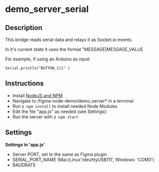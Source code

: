 # demo_server_serial

## Description

This bridge reads serial data and relays it as Socket.io events.

In it's current state it uses the format "MESSAGE|MESSAGE_VALUE

For example, if using an Arduino as input:
```
Serial.println("BUTTON_1|1" )
```

## Instructions

- Install [NodeJS and NPM](https://nodejs.org/en/download/)
- Navigate to /figma-node-demo/demo_server* in a terminal
- Run `$ npm install` to install needed Node Modules
- Edit the file "app.js" as needed (see Settings):
- Run the server with `$ npm start`

## Settings

**Settings in 'app.js'**

- Server PORT, set to the same as Figma plugin
- SERIAL_PORT_NAME (Mac/Linux'/dev/ttyUSB111', Windows: 'COM3')
- BAUDRATE
